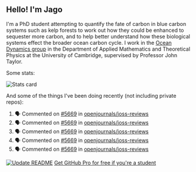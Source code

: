 ## Hello! I'm Jago

I'm a PhD student attempting to quantify the fate of carbon in blue carbon systems such as kelp forests to work out how they could be enhanced to sequester more carbon, and to help better understand how these biological systems effect the broader ocean carbon cycle. I work in the <a href="https://www.damtp.cam.ac.uk/user/jrt51/" class="emph">Ocean Dynamics group</a> in the Department of Applied Mathematics and Theoretical Physics at the University of Cambridge, supervised by Professor John Taylor.

Some stats:
<!--
![](https://raw.githubusercontent.com/jagoosw/jagoosw/main/profile-summary-card-output/nord_dark/0-profile-details.svg)
![](https://raw.githubusercontent.com/jagoosw/jagoosw/main/profile-summary-card-output/nord_dark/3-stats.svg)
![](https://raw.githubusercontent.com/jagoosw/jagoosw/main/profile-summary-card-output/nord_dark/4-productive-time.svg)
-->
![Stats card](https://github-readme-stats.vercel.app/api?username=jagoosw&count_private=true&show_icons=true&theme=transparent&hide_title=true&rank_icon=percentile&show=reviews)

And some of the things I've been doing recently (not including private repos):
<!--START_SECTION:activity-->
1. 🗣 Commented on [#5669](https://github.com/openjournals/joss-reviews/issues/5669#issuecomment-1744982373) in [openjournals/joss-reviews](https://github.com/openjournals/joss-reviews)
2. 🗣 Commented on [#5669](https://github.com/openjournals/joss-reviews/issues/5669#issuecomment-1744826814) in [openjournals/joss-reviews](https://github.com/openjournals/joss-reviews)
3. 🗣 Commented on [#5669](https://github.com/openjournals/joss-reviews/issues/5669#issuecomment-1744825503) in [openjournals/joss-reviews](https://github.com/openjournals/joss-reviews)
4. 🗣 Commented on [#5669](https://github.com/openjournals/joss-reviews/issues/5669#issuecomment-1742928083) in [openjournals/joss-reviews](https://github.com/openjournals/joss-reviews)
5. 🗣 Commented on [#5669](https://github.com/openjournals/joss-reviews/issues/5669#issuecomment-1742780331) in [openjournals/joss-reviews](https://github.com/openjournals/joss-reviews)
<!--END_SECTION:activity-->


[![Update README](https://github.com/jagoosw/jagoosw/actions/workflows/update-readme.yml/badge.svg)](https://github.com/jagoosw/jagoosw/actions/workflows/update-readme.yml)
[Get GitHub Pro for free if you're a student](https://education.github.com/pack)

